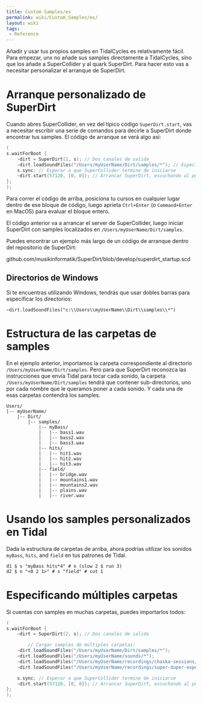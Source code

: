 ```yaml
---
title: Custom Samples/es
permalink: wiki/Custom_Samples/es/
layout: wiki
tags:
 - Reference
---
```


<languages/> Añadir y usar tus propios samples en TidalCycles es
relativamente fácil. Para empezar, unx no añade sus samples directamente
a TidalCycles, sino que los añade a SuperCollider y al quark SuperDirt.
Para hacer esto vas a necesitar personalizar el arranque de SuperDirt.

# Arranque personalizado de SuperDirt

Cuando abres SuperCollider, en vez del típico código `SuperDirt.start`,
vas a necesitar escribir una serie de comandos para decirle a SuperDirt
donde encontrar tus samples. El código de arranque se verá algo así:

``` c
(
s.waitForBoot {
    ~dirt = SuperDirt(2, s); // Dos canales de salida
    ~dirt.loadSoundFiles("/Users/myUserName/Dirt/samples/*"); // Especificar carpeta de samples a cargar
    s.sync; // Esperar a que SuperCollider termine de iniciarse
    ~dirt.start(57120, [0, 0]); // Arrancar SuperDirt, escuchando al puerto 57120, creando dos órbitas -Orbits- que envían audio al canal 0.
};
);
```

Para correr el código de arriba, posiciona tu cursos en cualquier lugar
dentro de ese bloque de código, luego aprieta `Ctrl+Enter` (o
`Command+Enter` en MacOS) para evaluar el bloque entero.

El código anterior va a arrancar el server de SuperCollider, luego
iniciar SuperDirt con samples localizados en
`/Users/myUserName/Dirt/samples`.

Puedes encontrar un ejemplo más largo de un código de arranque dentro
del repositorio de SuperDirt:

github.com/musikinformatik/SuperDirt/blob/develop/superdirt_startup.scd

## Directorios de Windows

Si te encuentras utilizando Windows, tendrás que usar dobles barras para
especificar los directorios:

    ~dirt.loadSoundFiles("c:\\Users\\myUserName\\Dirt\\samples\\*")

# Estructura de las carpetas de samples

En el ejemplo anterior, importamos la carpeta correspondiente al
directorio `/Users/myUserName/Dirt/samples`. Pero para que SuperDirt
reconozca las instrucciones que envía Tidal para tocar cada sonido, la
carpeta `/Users/myUserName/Dirt/samples` tendrá que contener
sub-directorios, uno por cada nombre que le queramos poner a cada
sonido. Y cada una de esas carpetas contendrá los samples.

`Users/`  
`|-- myUserName/`  
`    |-- Dirt/`  
`        |-- samples/`  
`            |-- myBass/`  
`            |   |-- bass1.wav`  
`            |   |-- bass2.wav`  
`            |   |-- bass3.wav`  
`            |-- hits/`  
`            |   |-- hit1.wav`  
`            |   |-- hit2.wav`  
`            |   |-- hit3.wav`  
`            |-- field/`  
`            |   |-- bridge.wav`  
`            |   |-- mountains1.wav`  
`            |   |-- mountains2.wav`  
`            |   |-- plains.wav`  
`            |   |-- river.wav`

# Usando los samples personalizados en Tidal

Dada la estructura de carpetas de arriba, ahora podrías utilizar los
sonidos `myBass`, `hits`, and `field` en tus patrones de Tidal.

    d1 $ s "myBass hits*4" # n (slow 2 $ run 3)
    d2 $ n "<0 2 1>" # s "field" # cut 1

# Especificando múltiples carpetas

Si cuentas con samples en muchas carpetas, puedes importarlos todos:

``` c
(
s.waitForBoot {
    ~dirt = SuperDirt(2, s); // Dos canales de salida

        // Cargar samples de múltiples carpetas:
    ~dirt.loadSoundFiles("/Users/myUserName/Dirt/samples/*"); 
    ~dirt.loadSoundFiles("/Users/myUserName/sounds/*"); 
    ~dirt.loadSoundFiles("/Users/myUserName/recordings/chaska-sessions/*");
    ~dirt.loadSoundFiles("/Users/myUserName/recordings/super-duper-experiments/*"); 

    s.sync; // Esperar a que SuperCollider termine de iniciarse
    ~dirt.start(57120, [0, 0]); // Arrancar SuperDirt, escuchando al puerto 57120, creando dos órbitas -Orbits- que envían audio al canal 0.
};
);
```
